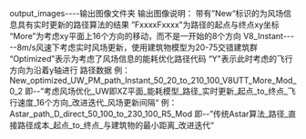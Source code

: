 output_images----输出图像文件夹
输出图像说明：
        带有”New“标识的为风场信息具有实时更新的路径算法的结果
        ”FxxxxFxxxx"为路径的起点与终点xy坐标
        “More”为考虑xy平面上16个方向的移动，而不是一开始的8个方向
V8_Instant-----8m/s风速下考虑实时风场更新，使用建筑物模型为20-75交错建筑群
        “Optimized”表示为考虑了风场信息的能耗优化路径代码
        “Y"表示此时考虑的飞行方向为沿着y轴进行
路径数据
    例：New_optimized_UW_PM_path_Instant_50_20_to_210_100_V8UTT_More_Mod_0_2
        即--”考虑风场优化_UW即XZ平面_能耗模型_路径_实时更新_起点_to_终点_飞行速度_16个方向_改进迭代_风场更新间隔“
    例：Astar_path_D_direct_50_100_to_230_100_R5_Mod
        即--”传统Astar算法_路径_直接路径成本_起点_to_终点_与建筑物的最小距离_改进迭代“
        
        
